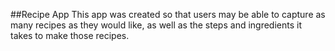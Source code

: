 ##Recipe App
This app was created so that users may be able to capture as many recipes as they would like, as well as the steps and ingredients it takes to make those recipes.
